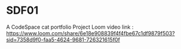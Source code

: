 # SDF01
A CodeSpace cat portfolio Project
Loom video link : https://www.loom.com/share/6e18e908839f4f4fbe67c1df9879f503?sid=7358d9f0-faa5-4624-9681-726321615f0f
